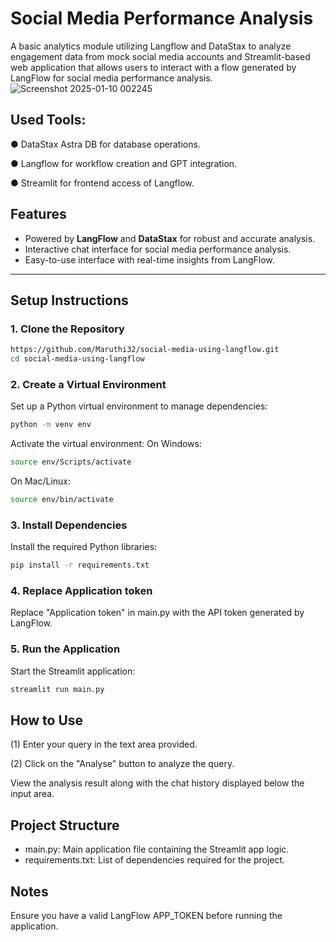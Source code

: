 # Social Media Performance Analysis

A basic analytics module utilizing Langflow and DataStax to analyze engagement data from mock social media accounts and Streamlit-based web application that allows users to interact with a flow generated by LangFlow for social media performance analysis.
![Screenshot 2025-01-10 002245](https://github.com/user-attachments/assets/4f880b87-7b4f-4cb5-99f8-2532a4b420c4)
## Used Tools:
● DataStax Astra DB for database operations.

● Langflow for workflow creation and GPT integration.

● Streamlit for frontend access of Langflow.

## Features

- Powered by **LangFlow** and **DataStax** for robust and accurate analysis.
- Interactive chat interface for social media performance analysis.
- Easy-to-use interface with real-time insights from LangFlow.

---

## Setup Instructions

### 1. Clone the Repository
```bash
https://github.com/Maruthi32/social-media-using-langflow.git
cd social-media-using-langflow
```

### 2. Create a Virtual Environment
Set up a Python virtual environment to manage dependencies:
```bash
python -m venv env

```
Activate the virtual environment:
On Windows:
```bash
source env/Scripts/activate
```
On Mac/Linux:
```bash
source env/bin/activate
```

### 3. Install Dependencies
Install the required Python libraries:

```bash
pip install -r requirements.txt
```
### 4. Replace Application token

Replace "Application token" in main.py with the API token generated by LangFlow.

### 5. Run the Application
Start the Streamlit application:

```bash
streamlit run main.py
```

## How to Use
(1) Enter your query in the text area provided.

(2) Click on the "Analyse" button to analyze the query.

View the analysis result along with the chat history displayed below the input area.

## Project Structure
- main.py: Main application file containing the Streamlit app logic.
- requirements.txt: List of dependencies required for the project.

## Notes
Ensure you have a valid LangFlow APP_TOKEN before running the application.
